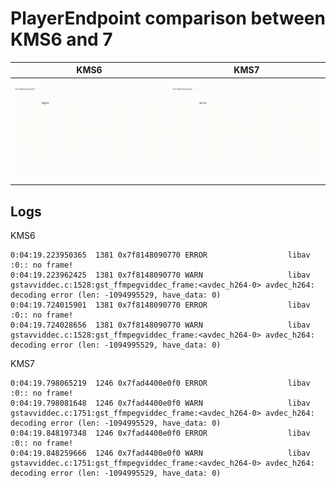 # PlayerEndpoint comparison between KMS6 and 7

<table>
<thead>
<tr>
<th>KMS6</th>
<th>KMS7</th>
</tr>
</thead>
<tbody>
<tr>
<td>

![aa](./images/kms6-example.gif)

</td>
<td>

![aa](./images/kms7-example.gif)

</td>
</tr>
</tbody>
</table>

## Logs

KMS6

```
0:04:19.223950365  1381 0x7f8148090770 ERROR                  libav :0:: no frame!
0:04:19.223962425  1381 0x7f8148090770 WARN                   libav gstavviddec.c:1528:gst_ffmpegviddec_frame:<avdec_h264-0> avdec_h264: decoding error (len: -1094995529, have_data: 0)
0:04:19.724015901  1381 0x7f8148090770 ERROR                  libav :0:: no frame!
0:04:19.724028656  1381 0x7f8148090770 WARN                   libav gstavviddec.c:1528:gst_ffmpegviddec_frame:<avdec_h264-0> avdec_h264: decoding error (len: -1094995529, have_data: 0)
```

KMS7

```
0:04:19.798065219  1246 0x7fad4400e0f0 ERROR                  libav :0:: no frame!
0:04:19.798081648  1246 0x7fad4400e0f0 WARN                   libav gstavviddec.c:1751:gst_ffmpegviddec_frame:<avdec_h264-0> avdec_h264: decoding error (len: -1094995529, have_data: 0)
0:04:19.848197348  1246 0x7fad4400e0f0 ERROR                  libav :0:: no frame!
0:04:19.848259666  1246 0x7fad4400e0f0 WARN                   libav gstavviddec.c:1751:gst_ffmpegviddec_frame:<avdec_h264-0> avdec_h264: decoding error (len: -1094995529, have_data: 0)
```

</td>
</tr>
